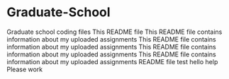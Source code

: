 # Graduate-School
Graduate school coding files
This README file
This README file contains information about my uploaded assignments
This README file contains information about my uploaded assignments
This README file contains information about my uploaded assignments
This README file contains information about my uploaded assignments
README file test
hello
help
Please work
